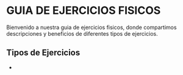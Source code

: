 # GUIA DE EJERCICIOS FISICOS
Bienvenido a nuestra guia de ejercicios fisicos, donde compartimos descripciones y beneficios de diferentes tipos de ejercicios.

## Tipos de Ejercicios
- 
